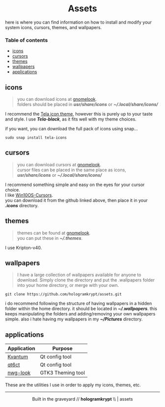 <h1 align=center>
   Assets
</h1>

here is where you can find information on how to install and modify your system icons, cursors, themes, and wallpapers.

### Table of contents

- [icons](#icons)
- [cursors](#cursors)
- [themes](#themes)
- [wallpapers](#wallpapers)
- [applications](#applications)

## icons

> you can download icons at [gnomelook](https://www.gnome-look.org/browse/).  
> folders should be placed in ***usr/share/icons*** or ***~/.local/share/icons/***

I recommend the [Tela icon theme](https://github.com/vinceliuice/Tela-icon-theme), however this is purely up to your taste and style. I use ***Tela-black***, as it fits well with my theme choices.

if you want, you can download the full pack of icons using snap...

```
sudo snap install tela-icons
```

## cursors

> you can download cursors at [gnomelook](https://www.gnome-look.org/browse/).  
> cursor files can be placed in the same place as icons, ***usr/share/icons*** or ***~/.local/share/icons/***

I recommend something simple and easy on the eyes for your cursor choice.  
I like [Win10OS-Cursors](https://github.com/yeyushengfan258/Win10OS-cursors).  
you can download it from the github linked above, then place it in your ***.icons*** directory.

## themes

> themes can be found at [gnomelook](https://www.gnome-look.org/browse/).  
> you can put these in ***~/.themes***.

I use Kripton-v40.

## wallpapers

> I have a large collection of wallpapers available for anyone to download. Simply clone the directory and put the .wallpapers folder into your home directory, or merge with your own.

```
git clone https://github.com/hologramkrypt/assets.git
```

i do recommend following the structure of having wallpapers in a hidden folder within the home directory. it should be located in ***~/.wallpapers***. this keeps manipulating the folders and adding/removing your own wallpapers simple. also i hate having my wallpapers in my ***~/Pictures*** directory.

## applications

| Application | Purpose |
| ----------- | ------- |
| [Kvantum](https://github.com/tsujan/Kvantum/tree/master/Kvantum)     |  Qt config tool     |
| [qt6ct](https://github.com/trialuser02/qt6ct)       |  Qt config tool     |
| [nwg-look](https://github.com/nwg-piotr/nwg-look)    |  GTK3 Theming tool   |

These are the utilities I use in order to apply my icons, themes, etc.

---

<p align="center">
    Built in the graveyard // <strong>hologramkrypt</strong> \\ |  assets
</p>
